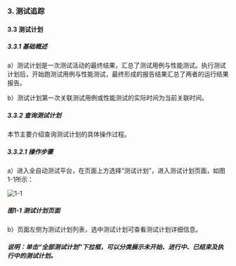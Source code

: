 ### 3. 测试追踪

#### 3.3 测试计划

##### 3.3.1 基础概述

a）测试计划是一次测试活动的最终结果，汇总了测试用例与性能测试。执行测试计划后，开始跑测试用例与性能测试，最终形成的报告结果汇总了两者的运行结果报告。

b）测试计划第一次关联测试用例或性能测试的实际时间为当前关联时间。

##### 3.3.2 查询测试计划

本节主要介绍查询测试计划的具体操作过程。

##### 3.3.2.1 操作步骤

a）进入全自动测试平台，在页面上方选择“测试计划”，进入测试计划页面，如图1-1所示：

![1-1](https://www.feisuanyz.com/fstest/cszz/jihua/1.png)

##### 图1-1 测试计划页面

b）页面左侧为测试计划列表，选中测试计划可查看测试计划详细信息。

##### 说明：单击“全部测试计划”下拉框，可以分类展示未开始、进行中、已结束及执行中的测试计划。
